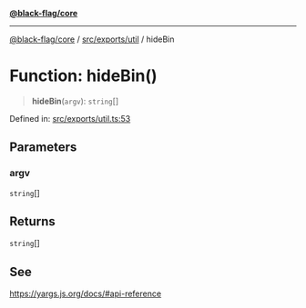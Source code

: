 [**@black-flag/core**](../../../../README.md)

***

[@black-flag/core](../../../../README.md) / [src/exports/util](../README.md) / hideBin

# Function: hideBin()

> **hideBin**(`argv`): `string`[]

Defined in: [src/exports/util.ts:53](https://github.com/Xunnamius/black-flag/blob/a0f00d5a2809e5f4f75ecb90bce738d38590143c/src/exports/util.ts#L53)

## Parameters

### argv

`string`[]

## Returns

`string`[]

## See

https://yargs.js.org/docs/#api-reference
